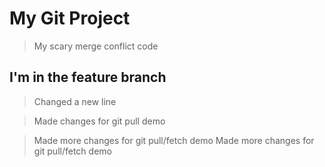 # My Git Project

> My scary merge conflict code

## I'm in the feature branch

> Changed a new line

> Made changes for git pull demo

> Made more changes for git pull/fetch demo
> Made more changes for git pull/fetch demo
